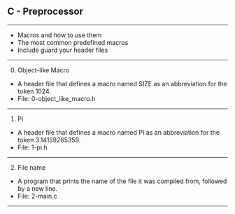 ## C - Preprocessor

---

- Macros and how to use them
- The most common predefined macros
- Include guard your header files

---

0. Object-like Macro

- A header file that defines a macro named SIZE as an abbreviation for the token 1024.
- File: 0-object_like_macro.h

---

1. Pi

- A header file that defines a macro named PI as an abbreviation for the token 3.14159265359.
- File: 1-pi.h

---

2. File name

- A program that prints the name of the file it was compiled from, followed by a new line.
- File: 2-main.c

---
